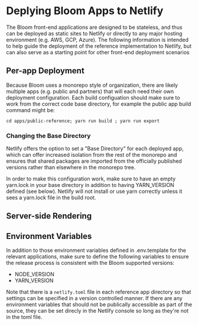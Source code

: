 # Deplying Bloom Apps to Netlify

The Bloom front-end applications are designed to be stateless, and thus can be deployed as static sites to Netlify or directly to any major hosting environment (e.g. AWS, GCP, Azure). The following information is intended to help guide the deployment of the reference implementation to Netlify, but can also serve as a starting point for other front-end deployment scenarios

## Per-app Deployment

Because Bloom uses a monorepo style of organization, there are likely multiple apps (e.g. public and partners) that will each need their own deployment configuration. Each build configuation should make sure to work from the correct code base directory, for example the public app build command might be:

    cd apps/public-reference; yarn run build ; yarn run export

### Changing the Base Directory

Netlify offers the option to set a "Base Directory" for each deployed app, which can offer increased isolation from the rest of the monorepo and ensures that shared packages are imported from the officially published versions rather than elsewhere in the monorepo tree.

In order to make this configuration work, make sure to have an empty yarn.lock in your base directory in addition to having YARN_VERSION defined (see below). Netlify will not install or use yarn correctly unless it sees a yarn.lock file in the build root.

## Server-side Rendering

## Environment Variables

In addition to those environment variables defined in .env.template for the relevant applications, make sure to define the following variables to ensure the release process is consistent with the Bloom supported versions:

- NODE_VERSION
- YARN_VERSION

Note that there is a `netlify.toml` file in each reference app directory so that settings can be specified in a version controlled manner. If there are any environment variables that should not be publically accessible as part of the source, they can be set direcly in the Netlify console so long as they're not in the toml file.